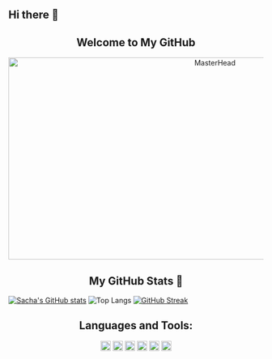 ## Hi there 👋

<h2 align="center">Welcome to My GitHub</h2>

<p align="center">
  <a href="https://github.com/SachaFernandezSoltane/SachaFernandezSoltane">
    <img src="https://e1.pxfuel.com/desktop-wallpaper/12/168/desktop-wallpaper-firewatch-1920x1080-pixel-art.jpg" alt="MasterHead" width="800" height="400">
  </a>
</p>


<h2 align="center">My GitHub Stats 🔭</h2>

[![Sacha's GitHub stats](https://github-readme-stats.vercel.app/api?username=SachaFernandezSoltane)](https://github.com/anuraghazra/github-readme-stats)
![Top Langs](https://github-readme-stats.vercel.app/api/top-langs/?username=SachaFernandezSoltane&layout=compact)
[![GitHub Streak](https://streak-stats.demolab.com?user=SachaFernandezSoltane&theme=dark)](https://git.io/streak-stats)

<h2 align="center">Languages and Tools:</h2>

<p align="center">
  <img src="https://cdn.jsdelivr.net/gh/devicons/devicon/icons/java/java-original.svg" alt="Java" width="20" height="20"/>
  <img src="https://cdn.jsdelivr.net/gh/devicons/devicon/icons/flutter/flutter-original.svg" alt="Flutter" width="20" height="20"/>
  <img src="https://cdn.jsdelivr.net/gh/devicons/devicon/icons/html5/html5-original.svg" alt="HTML" width="20" height="20"/>
  <img src="https://cdn.jsdelivr.net/gh/devicons/devicon/icons/css3/css3-original.svg" alt="CSS" width="20" height="20"/>
  <img src="https://cdn.jsdelivr.net/gh/devicons/devicon/icons/javascript/javascript-original.svg" alt="JavaScript" width="20" height="20"/>
  <img src="https://cdn.jsdelivr.net/gh/devicons/devicon/icons/python/python-original.svg" alt="Python" width="20" height="20"/>
</p>




<!--
**SachaFernandezSoltane/SachaFernandezSoltane** is a ✨ _special_ ✨ repository because its `README.md` (this file) appears on your GitHub profile.

Here are some ideas to get you started:

- 🔭 I’m currently working on ...
- 🌱 I’m currently learning ...
- 👯 I’m looking to collaborate on ...
- 🤔 I’m looking for help with ...
- 💬 Ask me about ...
- 📫 How to reach me: ...
- 😄 Pronouns: ...
- ⚡ Fun fact: ...
-->
